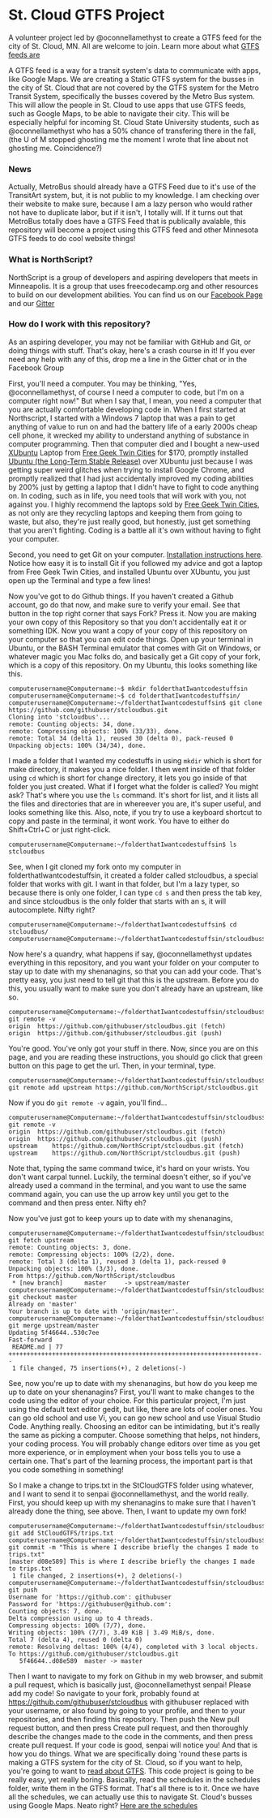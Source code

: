 # St. Cloud GTFS Project
A volunteer project led by @oconnellamethyst to create a GTFS feed for the city of St. Cloud, MN. All are welcome to join. Learn more about what [GTFS feeds are](https://developers.google.com/transit/)

A GTFS feed is a way for a transit system's data to communicate with apps, like Google Maps. We are creating a Static GTFS system for the busses in the city of St. Cloud that are not covered by the GTFS system for the Metro Transit System, specifically the busses covered by the Metro Bus system. This will allow the people in St. Cloud to use apps that use GTFS feeds, such as Google Maps, to be able to navigate their city. This will be especially helpful for incoming St. Cloud State University students, such as @oconnellamethyst who has a 50% chance of transfering there in the fall, (the U of M stopped ghosting me the moment I wrote that line about not ghosting me. Coincidence?)

### News
Actually, MetroBus should already have a GTFS Feed due to it's use of the TransitArt system, but, it is not public to my knowledge. I am checking over their website to make sure, because I am a lazy person who would rather not have to duplicate labor, but if it isn't, I totally will. If it turns out that MetroBus totally does have a GTFS Feed that is publically avalable, this repository will become a project using this GTFS feed and other Minnesota GTFS feeds to do cool website things!

### What is NorthScript?
NorthScript is a group of developers and aspiring developers that meets in Minneapolis. It is a group that uses freecodecamp.org and other resources to build on our development abilities. You can find us on our [Facebook Page](https://www.facebook.com/groups/free.code.camp.minneapolis/about/) and our [Gitter](https://gitter.im/Northscript/Lobby)

### How do I work with this repository?
As an aspiring developer, you may not be familiar with GitHub and Git, or doing things with stuff. That's okay, here's a crash course in it! If you ever need any help with any of this, drop me a line in the Gitter chat or in the Facebook Group

First, you'll need a computer. You may be thinking, "Yes, @oconnellamethyst, of course I need a computer to code, but I'm on a computer right now!" But when I say that, I mean, you need a computer that you are actually comfortable developing code in. When I first started at Northscript, I started with a Windows 7 laptop that was a pain to get anything of value to run on and had the battery life of a early 2000s cheap cell phone, it wrecked my ability to understand anything of substance in computer programming. Then that computer died and I bought a new-used [XUbuntu](https://xubuntu.org/tour/) Laptop from [Free Geek Twin Cities](http://freegeektwincities.org/) for $170, promptly installed [Ubuntu (the Long-Term Stable Release)](https://www.ubuntu.com/download/desktop) over XUbuntu just because I was getting super weird glitches when trying to install Google Chrome, and promptly realized that I had just accidentally improved my coding abilities by 200% just by getting a laptop that I didn't have to fight to code anything on. In coding, such as in life, you need tools that will work with you, not against you. I highly recommend the laptops sold by [Free Geek Twin Cities](http://freegeektwincities.org/), as not only are they recycling laptops and keeping them from going to waste, but also, they're just really good, but honestly, just get something that you aren't fighting. Coding is a battle all it's own without having to fight your computer.

Second, you need to get Git on your computer. [Installation instructions here](https://git-scm.com/book/en/v2/Getting-Started-Installing-Git). Notice how easy it is to install Git if you followed my advice and got a laptop from Free Geek Twin Cities, and installed Ubuntu over XUbuntu, you just open up the Terminal and type a few lines!

Now you've got to do Github things. If you haven't created a Github account, go do that now, and make sure to verify your email. See that button in the top right corner that says Fork? Press it. Now you are making your own copy of this Repository so that you don't accidentally eat it or something IDK. Now you want a copy of your copy of this repository on your computer so that you can edit code things. Open up your terminal in Ubuntu, or the BASH Terminal emulator that comes with Git on Windows, or whatever magic you Mac folks do, and basically get a Git copy of your fork, which is a copy of this repository. On my Ubuntu, this looks something like this.

```
computerusername@Computername:~$ mkdir folderthatIwantcodestuffsin
computerusername@Computername:~$ cd folderthatIwantcodestuffsin/
computerusername@Computername:~/folderthatIwantcodestuffsin$ git clone https://github.com/githubuser/stcloudbus.git
Cloning into 'stcloudbus'...
remote: Counting objects: 34, done.
remote: Compressing objects: 100% (33/33), done.
remote: Total 34 (delta 1), reused 30 (delta 0), pack-reused 0
Unpacking objects: 100% (34/34), done.
```

I made a folder that I wanted my codestuffs in using ```mkdir``` which is short for make directory, it makes you a nice folder. I then went inside of that folder using ```cd``` which is short for change directory, it lets you go inside of that folder you just created. What if I forget what the folder is called? You might ask? That's where you use the ```ls``` command. It's short for list, and it lists all the files and directories that are in whereever you are, it's super useful, and looks something like this. Also, note, if you try to use a keyboard shortcut to copy and paste in the terminal, it wont work. You have to either do Shift+Ctrl+C or just right-click.

```
computerusername@Computername:~/folderthatIwantcodestuffsin$ ls
stcloudbus
```

See, when I git cloned my fork onto my computer in folderthatIwantcodestuffsin, it created a folder called stcloudbus, a special folder that works with git. I want in that folder, but I'm a lazy typer, so because there is only one folder, I can type ```cd s``` and then press the tab key, and since stcloudbus is the only folder that starts with an s, it will autocomplete. Nifty right?

```
computerusername@Computername:~/folderthatIwantcodestuffsin$ cd stcloudbus/
computerusername@Computername:~/folderthatIwantcodestuffsin/stcloudbus$ 
```

Now here's a quandry, what happens if say, @oconnellamethyst updates everything in this repository, and you want your folder on your computer to stay up to date with my shenanagins, so that you can add your code. That's pretty easy, you just need to tell git that this is the upstream. Before you do this, you usually want to make sure you don't already have an upstream, like so.

```
computerusername@Computername:~/folderthatIwantcodestuffsin/stcloudbus$ git remote -v
origin	https://github.com/githubuser/stcloudbus.git (fetch)
origin	https://github.com/githubuser/stcloudbus.git (push)
```

You're good. You've only got your stuff in there. Now, since you are on this page, and you are reading these instructions, you should go click that green button on this page to get the url. Then, in your terminal, type.

```
computerusername@Computername:~/folderthatIwantcodestuffsin/stcloudbus$ git remote add upstream https://github.com/NorthScript/stcloudbus.git
```

Now if you do ```git remote -v``` again, you'll find...

```
computerusername@Computername:~/folderthatIwantcodestuffsin/stcloudbus$ git remote -v
origin	https://github.com/githubuser/stcloudbus.git (fetch)
origin	https://github.com/githubuser/stcloudbus.git (push)
upstream	https://github.com/NorthScript/stcloudbus.git (fetch)
upstream	https://github.com/NorthScript/stcloudbus.git (push)
```

Note that, typing the same command twice, it's hard on your wrists. You don't want carpal tunnel. Luckily, the terminal doesn't either, so if you've already used a command in the terminal, and you want to use the same command again, you can use the up arrow key until you get to the command and then press enter. Nifty eh?

Now you've just got to keep yours up to date with my shenanagins, 

```
computerusername@Computername:~/folderthatIwantcodestuffsin/stcloudbus$ git fetch upstream
remote: Counting objects: 3, done.
remote: Compressing objects: 100% (2/2), done.
remote: Total 3 (delta 1), reused 3 (delta 1), pack-reused 0
Unpacking objects: 100% (3/3), done.
From https://github.com/NorthScript/stcloudbus
 * [new branch]      master     -> upstream/master
computerusername@Computername:~/folderthatIwantcodestuffsin/stcloudbus$ git checkout master
Already on 'master'
Your branch is up to date with 'origin/master'.
computerusername@Computername:~/folderthatIwantcodestuffsin/stcloudbus$ git merge upstream/master
Updating 5f46644..530c7ee
Fast-forward
 README.md | 77 +++++++++++++++++++++++++++++++++++++++++++++++++++++++++++++++++++++--
 1 file changed, 75 insertions(+), 2 deletions(-)
```

See, now you're up to date with my shenanagins, but how do you keep me up to date on your shenanagins? First, you'll want to make changes to the code using the editor of your choice. For this particular project, I'm just using the default text editor gedit, but like, there are lots of cooler ones. You can go old school and use Vi, you can go new school and use Visual Studio Code. Anything really. Choosing an editor can be intimidating, but it's really the same as picking a computer. Choose something that helps, not hinders, your coding process. You will probably change editors over time as you get more experience, or in employment when your boss tells you to use a certain one. That's part of the learning process, the important part is that you code something in something!

So I make a change to trips.txt in the StCloudGTFS folder using whatever, and I want to send it to senpai @oconnellamethyst, and the world really. First, you should keep up with my shenanagins to make sure that I haven't already done the thing, see above. Then, I want to update my own fork!

```
computerusername@Computername:~/folderthatIwantcodestuffsin/stcloudbus$ git add StCloudGTFS/trips.txt
computerusername@Computername:~/folderthatIwantcodestuffsin/stcloudbus$ git commit -m "This is where I describe briefly the changes I made to trips.txt"
[master d08e589] This is where I describe briefly the changes I made to trips.txt
 1 file changed, 2 insertions(+), 2 deletions(-)
computerusername@Computername:~/folderthatIwantcodestuffsin/stcloudbus$ git push
Username for 'https://github.com': githubuser
Password for 'https://githubuser@github.com':
Counting objects: 7, done.
Delta compression using up to 4 threads.
Compressing objects: 100% (7/7), done.
Writing objects: 100% (7/7), 3.49 KiB | 3.49 MiB/s, done.
Total 7 (delta 4), reused 0 (delta 0)
remote: Resolving deltas: 100% (4/4), completed with 3 local objects.
To https://github.com/githubuser/stcloudbus.git
   5f46644..d08e589  master -> master
```

Then I want to navigate to my fork on Github in my web browser, and submit a pull request, which is basically just, @oconnellamethyst senpai! Please add my code! So navigate to your fork, probably found at https://github.com/githubuser/stcloudbus with githubuser replaced with your username, or also found by going to your profile, and then to your repositories, and then finding this repository. Then push the New pull request button, and then press Create pull request, and then thoroughly describe the changes made to the code in the comments, and then press create pull request. If your code is good, senpai will notice you! And that is how you do things. What we are specifically doing 'round these parts is making a GTFS system for the city of St. Cloud, so if you want to help, you're going to want to [read about GTFS](https://developers.google.com/transit/). This code project is going to be really easy, yet really boring. Basically, read the schedules in the schedules folder, write them in the GTFS format. That's all there is to it. Once we have all the schedules, we can actually use this to navigate St. Cloud's busses using Google Maps. Neato right? [Here are the schedules](https://www.ridemetrobus.com/)





